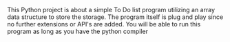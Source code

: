 This Python project is about a simple To Do list program utilizing an array data structure to store the storage. The program itself is plug and play since no further extensions or API's are added. You will be able to run this program as long as you have the python compiler
